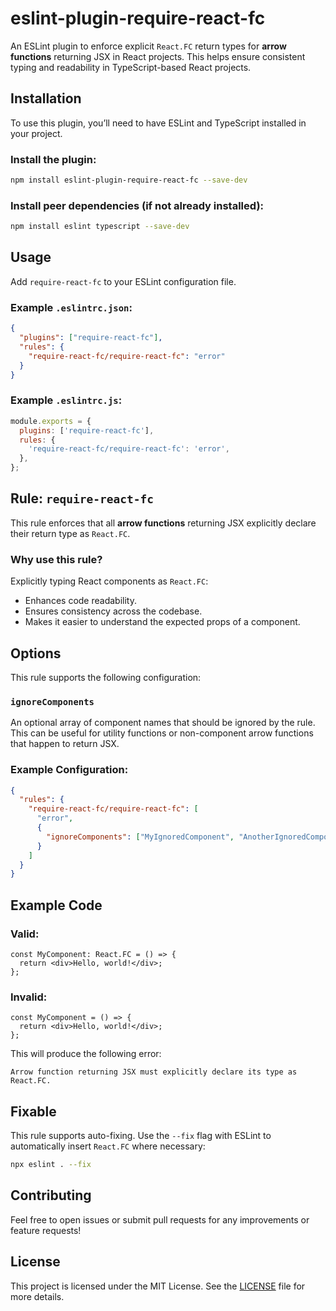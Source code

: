 # eslint-plugin-require-react-fc

An ESLint plugin to enforce explicit `React.FC` return types for **arrow functions** returning JSX in React projects. This helps ensure consistent typing and readability in TypeScript-based React projects.

## Installation

To use this plugin, you’ll need to have ESLint and TypeScript installed in your project.

### Install the plugin:

```bash
npm install eslint-plugin-require-react-fc --save-dev
```

### Install peer dependencies (if not already installed):

```bash
npm install eslint typescript --save-dev
```

## Usage

Add `require-react-fc` to your ESLint configuration file.

### Example `.eslintrc.json`:

```json
{
  "plugins": ["require-react-fc"],
  "rules": {
    "require-react-fc/require-react-fc": "error"
  }
}
```

### Example `.eslintrc.js`:

```javascript
module.exports = {
  plugins: ['require-react-fc'],
  rules: {
    'require-react-fc/require-react-fc': 'error',
  },
};
```

## Rule: `require-react-fc`

This rule enforces that all **arrow functions** returning JSX explicitly declare their return type as `React.FC`.

### Why use this rule?

Explicitly typing React components as `React.FC`:

- Enhances code readability.
- Ensures consistency across the codebase.
- Makes it easier to understand the expected props of a component.

## Options

This rule supports the following configuration:

### `ignoreComponents`

An optional array of component names that should be ignored by the rule. This can be useful for utility functions or non-component arrow functions that happen to return JSX.

### Example Configuration:

```json
{
  "rules": {
    "require-react-fc/require-react-fc": [
      "error",
      {
        "ignoreComponents": ["MyIgnoredComponent", "AnotherIgnoredComponent"]
      }
    ]
  }
}
```

## Example Code

### Valid:

```tsx
const MyComponent: React.FC = () => {
  return <div>Hello, world!</div>;
};
```

### Invalid:

```tsx
const MyComponent = () => {
  return <div>Hello, world!</div>;
};
```

This will produce the following error:

```
Arrow function returning JSX must explicitly declare its type as React.FC.
```

## Fixable

This rule supports auto-fixing. Use the `--fix` flag with ESLint to automatically insert `React.FC` where necessary:

```bash
npx eslint . --fix
```

## Contributing

Feel free to open issues or submit pull requests for any improvements or feature requests!

## License

This project is licensed under the MIT License. See the [LICENSE](LICENSE) file for more details.
